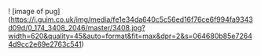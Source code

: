 ! [image of pug] (https://i.guim.co.uk/img/media/fe1e34da640c5c56ed16f76ce6f994fa9343d09d/0_174_3408_2046/master/3408.jpg?width=620&quality=45&auto=format&fit=max&dpr=2&s=064680b85e72644d9cc2e69e2763c541)
